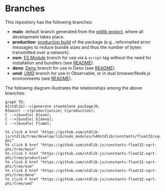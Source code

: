<!--

@license Apache-2.0

Copyright (c) 2022 The Stdlib Authors.

Licensed under the Apache License, Version 2.0 (the "License");
you may not use this file except in compliance with the License.
You may obtain a copy of the License at

    http://www.apache.org/licenses/LICENSE-2.0

Unless required by applicable law or agreed to in writing, software
distributed under the License is distributed on an "AS IS" BASIS,
WITHOUT WARRANTIES OR CONDITIONS OF ANY KIND, either express or implied.
See the License for the specific language governing permissions and
limitations under the License.

-->

# Branches

This repository has the following branches:

-   **main**: default branch generated from the [stdlib project][stdlib-url], where all development takes place.
-   **production**: [production build][production-url] of the package (e.g., reformatted error messages to reduce bundle sizes and thus the number of bytes transmitted over a network).
-   **esm**: [ES Module][esm-url] branch for use via a `script` tag without the need for installation and bundlers (see [README][esm-readme]).
-   **deno**: [Deno][deno-url] branch for use in Deno (see [README][deno-readme]).
-   **umd**: [UMD][umd-url] branch for use in Observable, or in dual browser/Node.js environments (see [README][umd-readme]).

The following diagram illustrates the relationships among the above branches:

```mermaid
graph TD;
A[stdlib]-->|generate standalone package|B;
B[main] -->|productionize| C[production];
C -->|bundle| D[esm];
C -->|bundle| E[deno];
C -->|bundle| F[umd];

%% click A href "https://github.com/stdlib-js/stdlib/tree/develop/lib/node_modules/%40stdlib/constants/float32/sqrt-phi"
%% click B href "https://github.com/stdlib-js/constants-float32-sqrt-phi/tree/main"
%% click C href "https://github.com/stdlib-js/constants-float32-sqrt-phi/tree/production"
%% click D href "https://github.com/stdlib-js/constants-float32-sqrt-phi/tree/esm"
%% click E href "https://github.com/stdlib-js/constants-float32-sqrt-phi/tree/deno"
%% click F href "https://github.com/stdlib-js/constants-float32-sqrt-phi/tree/umd"
```

[stdlib-url]: https://github.com/stdlib-js/stdlib/tree/develop/lib/node_modules/%40stdlib/constants/float32/sqrt-phi
[production-url]: https://github.com/stdlib-js/constants-float32-sqrt-phi/tree/production
[deno-url]: https://github.com/stdlib-js/constants-float32-sqrt-phi/tree/deno
[deno-readme]: https://github.com/stdlib-js/constants-float32-sqrt-phi/blob/deno/README.md
[umd-url]: https://github.com/stdlib-js/constants-float32-sqrt-phi/tree/umd
[umd-readme]: https://github.com/stdlib-js/constants-float32-sqrt-phi/blob/umd/README.md
[esm-url]: https://github.com/stdlib-js/constants-float32-sqrt-phi/tree/esm
[esm-readme]: https://github.com/stdlib-js/constants-float32-sqrt-phi/blob/esm/README.md